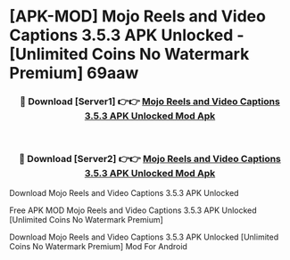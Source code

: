 # [APK-MOD] Mojo  Reels and Video Captions 3.5.3 APK Unlocked - [Unlimited Coins No Watermark Premium] 69aaw



<div align="center">
<h3>🔴 Download [Server1] 👉👉 <a href="https://momento.my/?title=Mojo__Reels_and_Video_Captions_3.5.3_APK_Unlocked">Mojo  Reels and Video Captions 3.5.3 APK Unlocked Mod Apk</a></h3><br>

<h3>🔴 Download [Server2] 👉👉 <a href="https://momento.my/?title=Mojo__Reels_and_Video_Captions_3.5.3_APK_Unlocked">Mojo  Reels and Video Captions 3.5.3 APK Unlocked Mod Apk</a></h3>
</div>



Download Mojo  Reels and Video Captions 3.5.3 APK Unlocked 

Free APK MOD Mojo  Reels and Video Captions 3.5.3 APK Unlocked [Unlimited Coins No Watermark Premium]

Download Mojo  Reels and Video Captions 3.5.3 APK Unlocked [Unlimited Coins No Watermark Premium] Mod For Android
